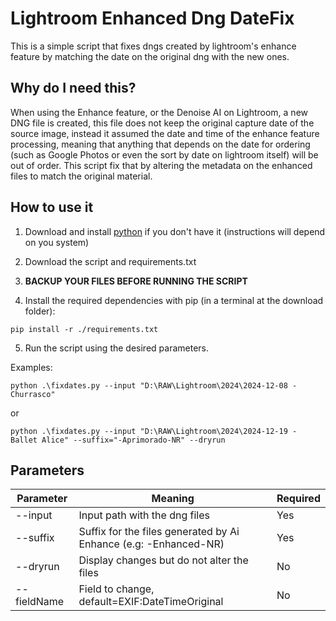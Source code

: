 # Lightroom Enhanced Dng DateFix

This is a simple script that fixes dngs created by lightroom's enhance feature by matching the date on the original dng with the new ones.

## Why do I need this?

When using the Enhance feature, or the Denoise AI on Lightroom, a new DNG file is created, this file does not keep the original capture date of the source image, instead it assumed the date and time of the enhance feature processing, meaning that anything that depends on the date for ordering (such as Google Photos or even the sort by date on lightroom itself) will be out of order.
This script fix that by altering the metadata on the enhanced files to match the original material.

## How to use it

1. Download and install [python](https://www.python.org/downloads/) if you don't have it (instructions will depend on you system)

2. Download the script and requirements.txt

3. **BACKUP YOUR FILES BEFORE RUNNING THE SCRIPT**

4. Install the required dependencies with pip (in a terminal at the download folder):

```{bash}
pip install -r ./requirements.txt
```

5. Run the script using the desired parameters.

Examples:

```{bash}
python .\fixdates.py --input "D:\RAW\Lightroom\2024\2024-12-08 - Churrasco"
```
or

```{bash}
python .\fixdates.py --input "D:\RAW\Lightroom\2024\2024-12-19 - Ballet Alice" --suffix="-Aprimorado-NR" --dryrun
```

## Parameters

| Parameter   | Meaning                                                          | Required |
| ----------- | ---------------------------------------------------------------- | -------- |
| --input     | Input path with the dng files                                    | Yes      |
| --suffix    | Suffix for the files generated by Ai Enhance (e.g: -Enhanced-NR) | Yes      |
| --dryrun    | Display changes but do not alter the files                       | No       |
| --fieldName | Field to change, default=EXIF:DateTimeOriginal                   | No       |
